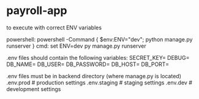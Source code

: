 # payroll-app
 
to execute with correct ENV variables

powershell:
    powershell -Command { $env:ENV="dev"; python manage.py runserver }
cmd:
    set ENV=dev
    py manage.py runserver

.env files should contain the following variables:
    SECRET_KEY=
    DEBUG=
    DB_NAME=
    DB_USER=
    DB_PASSWORD=
    DB_HOST=
    DB_PORT=

.env files must be in backend directory (where manage.py is located)
    .env.prod # production settings
    .env.staging # staging settings
    .env.dev # development settings
